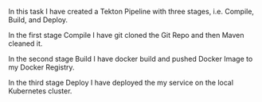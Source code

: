 In this task I have created a Tekton Pipeline with three stages, i.e. Compile, Build, and Deploy.

In the first stage Compile I have git cloned the Git Repo and then Maven cleaned it.

In the second stage Build I have docker build and pushed Docker Image to my Docker Registry.

In the third stage Deploy I have deployed the my service on the local Kubernetes cluster.

